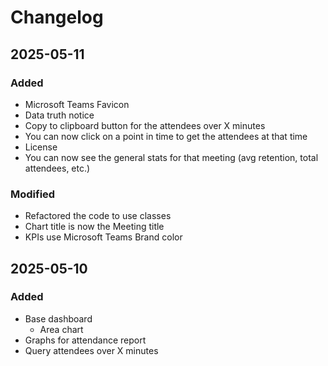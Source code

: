 # Changelog

## 2025-05-11

### Added

- Microsoft Teams Favicon
- Data truth notice
- Copy to clipboard button for the attendees over X minutes
- You can now click on a point in time to get the attendees at that time
- License
- You can now see the general stats for that meeting (avg retention, total attendees, etc.)

### Modified

- Refactored the code to use classes
- Chart title is now the Meeting title
- KPIs use Microsoft Teams Brand color

## 2025-05-10

### Added

- Base dashboard
    - Area chart
- Graphs for attendance report
- Query attendees over X minutes